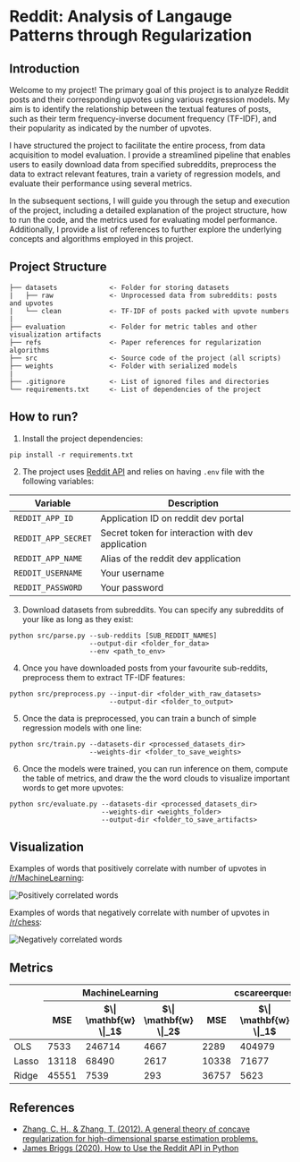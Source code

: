 # Reddit: Analysis of Langauge Patterns through Regularization

## Introduction

Welcome to my project! The primary goal of this project is to analyze Reddit posts and their corresponding upvotes using various regression models. My aim is to identify the relationship between the textual features of posts, such as their term frequency-inverse document frequency (TF-IDF), and their popularity as indicated by the number of upvotes.

I have structured the project to facilitate the entire process, from data acquisition to model evaluation. I provide a streamlined pipeline that enables users to easily download data from specified subreddits, preprocess the data to extract relevant features, train a variety of regression models, and evaluate their performance using several metrics.

In the subsequent sections, I will guide you through the setup and execution of the project, including a detailed explanation of the project structure, how to run the code, and the metrics used for evaluating model performance. Additionally, I provide a list of references to further explore the underlying concepts and algorithms employed in this project.

## Project Structure

```
├── datasets             <- Folder for storing datasets
|   ├── raw              <- Unprocessed data from subreddits: posts and upvotes
|   └── clean            <- TF-IDF of posts packed with upvote numbers
|
├── evaluation           <- Folder for metric tables and other visualization artifacts
├── refs                 <- Paper references for regularization algorithms
├── src                  <- Source code of the project (all scripts)
├── weights              <- Folder with serialized models
|
├── .gitignore           <- List of ignored files and directories
└── requirements.txt     <- List of dependencies of the project
```

## How to run?

1. Install the project dependencies:

```pip install -r requirements.txt```

2. The project uses [Reddit API](https://www.reddit.com/dev/api/) and relies on having `.env` file with the following variables:

|       Variable      | Description |
| ------------------- | ----------- |
| `REDDIT_APP_ID`     | Application ID on reddit dev portal               |
| `REDDIT_APP_SECRET` | Secret token for interaction with dev application |
| `REDDIT_APP_NAME`   | Alias of the reddit dev application               | 
| `REDDIT_USERNAME`   | Your username                                     |
| `REDDIT_PASSWORD`   | Your password                                     |

3. Download datasets from subreddits. You can specify any subreddits of your like as long as they exist:

```
python src/parse.py --sub-reddits [SUB_REDDIT_NAMES] 
                    --output-dir <folder_for_data> 
                    --env <path_to_env>
```

4. Once you have downloaded posts from your favourite sub-reddits, preprocess them to extract TF-IDF features:

```
python src/preprocess.py --input-dir <folder_with_raw_datasets> 
                         --output-dir <folder_to_output>
```

5. Once the data is preprocessed, you can train a bunch of simple regression models with one line:

```
python src/train.py --datasets-dir <processed_datasets_dir> 
                    --weights-dir <folder_to_save_weights>
```

6. Once the models were trained, you can run inference on them, compute the table of metrics, and draw the the word clouds to visualize important words to get more upvotes:

```
python src/evaluate.py --datasets-dir <processed_datasets_dir> 
                       --weights-dir <weights_folder> 
                       --output-dir <folder_to_save_artifacts>
```

## Visualization

Examples of words that positively correlate with number of upvotes in [/r/MachineLearning](https://www.reddit.com/r/MachineLearning/):

![Positively correlated words](evaluation/clouds/MachineLearning/mean_squared_error_pos.png)

Examples of words that negatively correlate with number of upvotes in [/r/chess](https://www.reddit.com/r/chess/):

![Negatively correlated words](evaluation/clouds/chess/mean_squared_error_neg.png)

## Metrics

<table>
    <thead>
        <tr>
            <th rowspan=2></th>
            <th colspan=3>MachineLearning</th>
            <th colspan=3>cscareerquestions</th>
            <th colspan=3>compsci</th>
            <th colspan=3>chess</th>
            <th colspan=3>python</th>
        </tr>
        <tr>
            <th>MSE</td>
            <th>$\| \mathbf{w} \|_1$</th>
            <th>$\| \mathbf{w} \|_2$</th>
            <th>MSE</td>
            <th>$\| \mathbf{w} \|_1$</th>
            <th>$\| \mathbf{w} \|_2$</th>
            <th>MSE</td>
            <th>$\| \mathbf{w} \|_1$</th>
            <th>$\| \mathbf{w} \|_2$</th>
            <th>MSE</td>
            <th>$\| \mathbf{w} \|_1$</th>
            <th>$\| \mathbf{w} \|_2$</th>
            <th>MSE</td>
            <th>$\| \mathbf{w} \|_1$</th>
            <th>$\| \mathbf{w} \|_2$</th>
        </tr>
    </thead>
    <tbody>
        <tr>
          <td>OLS</td>
          <td>7533</td>
          <td>246714</td>
          <td>4667</td>
          <td>2289</td>
          <td>404979</td>
          <td>7031</td>
          <td>13358</td>
          <td>118967</td>
          <td>2617</td>
          <td>96576</td>
          <td>488819</td>
          <td>9240</td>
          <td>195</td>
          <td>231517</td>
          <td>171875</td>
        </tr>
        <tr>
          <td>Lasso</td>
          <td>13118</td>
          <td>68490</td>
          <td>2617</td>
          <td>10338</td>
          <td>71677</td>
          <td>2843</td>
          <td>16956</td>
          <td>33002</td>
          <td>1582</td>
          <td>115069</td>
          <td>92971</td>
          <td>3845</td>
          <td>2867</td>
          <td>25540</td>
          <td>1383</td>
        </tr>
        <tr>
          <td>Ridge</td>
          <td>45551</td>
          <td>7539</td>
          <td>293</td>
          <td>36757</td>
          <td>5623</td>
          <td>176</td>
          <td>35423</td>
          <td>6740</td>
          <td>335</td>
          <td>177142</td>
          <td>6916</td>
          <td>322</td>
          <td>9360</td>
          <td>4064</td>
          <td>120</td>
        </tr>
    </tbody>
</table>

## References

* [Zhang, C. H., & Zhang, T. (2012). A general theory of concave regularization for high-dimensional sparse estimation problems.](https://projecteuclid.org/journals/statistical-science/volume-27/issue-4/A-General-Theory-of-Concave-Regularization-for-High-Dimensional-Sparse/10.1214/12-STS399.pdf)
* [James Briggs (2020). How to Use the Reddit API in Python](https://towardsdatascience.com/how-to-use-the-reddit-api-in-python-5e05ddfd1e5c)
